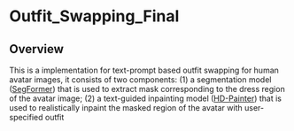 # Outfit_Swapping_Final

## Overview
This is a implementation for text-prompt based outfit swapping for human avatar images, it consists of two components: (1) a segmentation model ([SegFormer](https://huggingface.co/mattmdjaga/segformer_b2_clothes)) that is used to extract mask corresponding to the dress region of the avatar image; (2) a text-guided inpainting model ([HD-Painter](https://github.com/Picsart-AI-Research/HD-Painter)) that is used to realistically inpaint the masked region of the avatar with user-specified outfit 
